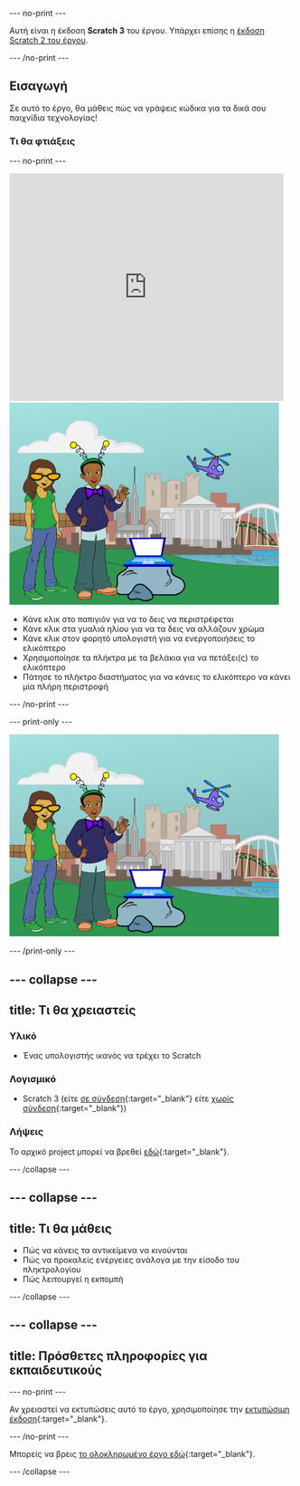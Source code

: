 --- no-print ---

Αυτή είναι η έκδοση **Scratch 3** του έργου. Υπάρχει επίσης η [έκδοση Scratch 2 του έργου](https://projects.raspberrypi.org/el-GR/projects/tech-toys-scratch2).

--- /no-print ---

## Εισαγωγή

Σε αυτό το έργο, θα μάθεις πώς να γράψεις κώδικα για τα δικά σου παιχνίδια τεχνολογίας!

### Τι θα φτιάξεις

--- no-print ---

<div class="scratch-preview">
  <iframe allowtransparency="true" width="485" height="402" src="https://scratch.mit.edu/projects/embed/301514002/?autostart=false" frameborder="0" scrolling="no"></iframe>
  <img src="images/toys-final.png">
</div>

+ Κάνε κλικ στο παπιγιόν για να το δεις να περιστρέφεται
+ Κάνε κλικ στα γυαλιά ηλίου για να τα δεις να αλλάζουν χρώμα
+ Κάνε κλικ στον φορητό υπολογιστή για να ενεργοποιήσεις το ελικόπτερο
+ Χρησιμοποίησε τα πλήκτρα με τα βελάκια για να πετάξει(ς) το ελικόπτερο
+ Πάτησε το πλήκτρο διαστήματος για να κάνεις το ελικόπτερο να κάνει μία πλήρη περιστροφή

--- /no-print ---

--- print-only ---

![ολοκληρωμένο έργο](images/toys-final.png)

--- /print-only ---

--- collapse ---
---
title: Τι θα χρειαστείς
---

### Υλικό

+ Ένας υπολογιστής ικανός να τρέχει το Scratch

### Λογισμικό

+ Scratch 3 (είτε [σε σύνδεση](http://rpf.io/scratchon){:target="_blank"} είτε [χωρίς σύνδεση](http://rpf.io/scratchoff){:target="_blank"})

### Λήψεις

Το αρχικό project μπορεί να βρεθεί [εδώ](http://rpf.io/p/el-GR/tech-toys-go){:target="_blank"}.

--- /collapse ---

--- collapse ---
---
title: Τι θα μάθεις
---

- Πώς να κάνεις τα αντικείμενα να κινούνται
- Πώς να προκαλείς ενέργειες ανάλογα με την είσοδο του πληκτρολογίου
- Πώς λειτουργεί η εκπομπή

--- /collapse ---

--- collapse ---
---
title: Πρόσθετες πληροφορίες για εκπαιδευτικούς
---

--- no-print ---

Αν χρειαστεί να εκτυπώσεις αυτό το έργο, χρησιμοποίησε την [εκτυπώσιμη έκδοση](https://projects.raspberrypi.org/el-GR/projects/tech-toys/print){:target="_blank"}.

--- /no-print ---

Μπορείς να βρεις [το ολοκληρωμένο έργο εδώ](http://rpf.io/p/el-GR/tech-toys-get){:target="_blank"}.

--- /collapse ---
